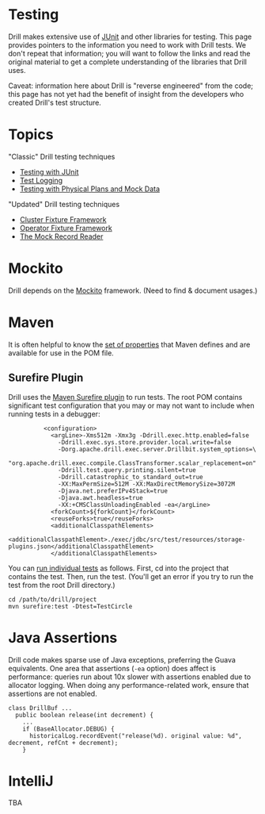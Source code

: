 # Testing

Drill makes extensive use of [JUnit](http://junit.org/junit4/) and other libraries for testing. This page provides pointers to the information you need to work with Drill tests. We don't repeat that information; you will want to follow the links and read the original material to get a complete understanding of the libraries that Drill uses.

Caveat: information here about Drill is "reverse engineered" from the code; this page has not yet had the benefit of insight from the developers who created Drill's test structure.

# Topics

"Classic" Drill testing techniques

* [Testing with JUnit](JUnit.md)
* [Test Logging](TestLogging.md)
* [Testing with Physical Plans and Mock Data](LegacyTestingFrameworks.md)

"Updated" Drill testing techniques

* [Cluster Fixture Framework](ClusterFixture.md)
* [Operator Fixture Framework](OperatorFixture.md)
* [The Mock Record Reader](MockRecordReader.md)

# Mockito

Drill depends on the [Mockito](http://site.mockito.org) framework. (Need to find & document usages.)

# Maven

It is often helpful to know the [set of properties](https://cwiki.apache.org/confluence/display/MAVEN/Maven+Properties+Guide) that Maven defines and are available for use in the POM file.

## Surefire Plugin

Drill uses the [Maven Surefire plugin](http://maven.apache.org/components/surefire/maven-surefire-plugin/) to run tests. The root POM contains significant test configuration that you may or may not want to include when running tests in a debugger:
```
          <configuration>
            <argLine>-Xms512m -Xmx3g -Ddrill.exec.http.enabled=false
              -Ddrill.exec.sys.store.provider.local.write=false
              -Dorg.apache.drill.exec.server.Drillbit.system_options=\
               "org.apache.drill.exec.compile.ClassTransformer.scalar_replacement=on"
              -Ddrill.test.query.printing.silent=true
              -Ddrill.catastrophic_to_standard_out=true
              -XX:MaxPermSize=512M -XX:MaxDirectMemorySize=3072M
              -Djava.net.preferIPv4Stack=true
              -Djava.awt.headless=true
              -XX:+CMSClassUnloadingEnabled -ea</argLine>
            <forkCount>${forkCount}</forkCount>
            <reuseForks>true</reuseForks>
            <additionalClasspathElements>
              <additionalClasspathElement>./exec/jdbc/src/test/resources/storage-plugins.json</additionalClasspathElement>
            </additionalClasspathElements>
```

You can [run individual tests](http://maven.apache.org/components/surefire/maven-surefire-plugin/examples/single-test.html) as follows. First, cd into the project that contains the test. Then, run the test. (You'll get an error if you try to run the test from the root Drill directory.)
```
cd /path/to/drill/project
mvn surefire:test -Dtest=TestCircle
```

# Java Assertions

Drill code makes sparse use of Java exceptions, preferring the Guava equivalents. One area that assertions (`-ea` option) does affect is performance: queries run about 10x slower with assertions enabled due to allocator logging. When doing any performance-related work, ensure that assertions are not enabled.

```
class DrillBuf ...
  public boolean release(int decrement) {
    ...
    if (BaseAllocator.DEBUG) {
      historicalLog.recordEvent("release(%d). original value: %d", decrement, refCnt + decrement);
    }
``` 

# IntelliJ

TBA